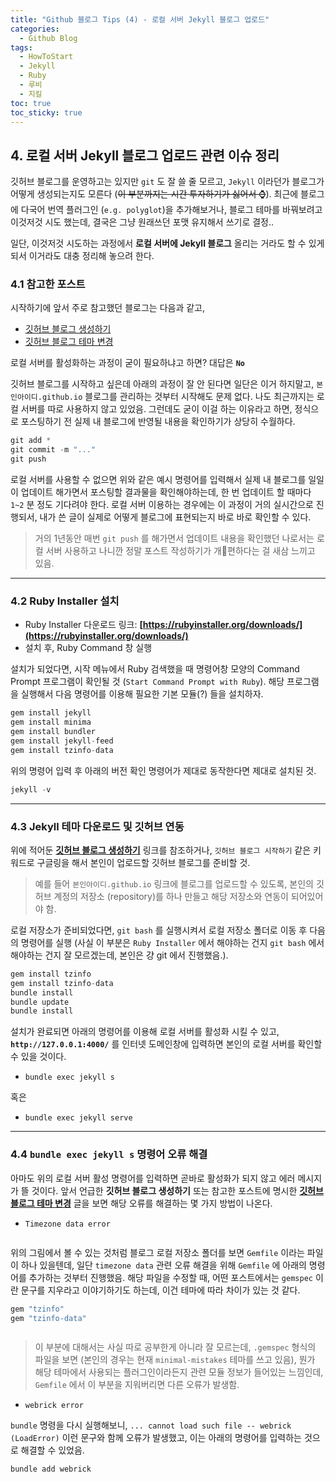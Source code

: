 ```yaml
---
title: "Github 블로그 Tips (4) - 로컬 서버 Jekyll 블로그 업로드"
categories:
  - Github Blog
tags:
  - HowToStart
  - Jekyll
  - Ruby
  - 루비
  - 지킬
toc: true
toc_sticky: true
---
```



## 4. 로컬 서버 Jekyll 블로그 업로드 관련 이슈 정리

깃허브 블로그를 운영하고는 있지만 `git` 도 잘 쓸 줄 모르고, `Jekyll` 이라던가 블로그가 어떻게 생성되는지도 모른다 (~~이 부분까지는 시간 투자하기가 싫어서 ⌚~~). 최근에 블로그에 다국어 번역 플러그인 (`e.g. polyglot`)을 추가해보거나, 블로그 테마를 바꿔보려고 이것저것 시도 했는데, 결국은 그냥 원래쓰던 포맷 유지해서 쓰기로 결정..

일단, 이것저것 시도하는 과정에서 **로컬 서버에 Jekyll 블로그** 올리는 거라도 할 수 있게 되서 이거라도 대충 정리해 놓으려 한다. 

### 4.1 참고한 포스트

시작하기에 앞서 주로 참고했던 블로그는 다음과 같고,

* [깃허브 블로그 생성하기](https://iingang.github.io/posts/windows-github-set/#%EB%A1%9C%EC%BB%AC%EC%97%90%EC%84%9C-%EB%B8%94%EB%A1%9C%EA%B7%B8-%EC%8B%A4%ED%96%89%ED%95%98%EA%B8%B0)
* [깃허브 블로그 테마 변경](https://veggietech.tistory.com/32)

로컬 서버를 활성화하는 과정이 굳이 필요하냐고 하면? 대답은 **`No`**

깃허브 블로그를 시작하고 싶은데 아래의 과정이 잘 안 된다면 일단은 이거 하지말고, `본인아이디.github.io` 블로그를 관리하는 것부터 시작해도 문제 없다. 나도 최근까지는 로컬 서버를 따로 사용하지 않고 있었음. 그런데도 굳이 이걸 하는 이유라고 하면, 정식으로 포스팅하기 전 실제 내 블로그에 반영될 내용을 확인하기가 상당히 수월하다.

```js
git add *
git commit -m "..."
git push
```

로컬 서버를 사용할 수 없으면 위와 같은 예시 명령어를 입력해서 실제 내 블로그를 일일이 업데이트 해가면서 포스팅할 결과물을 확인해야하는데, 한 번 업데이트 할 때마다 `1~2` 분 정도 기다려야 한다. 로컬 서버 이용하는 경우에는 이 과정이 거의 실시간으로 진행되서, 내가 쓴 글이 실제로 어떻게 블로그에 표현되는지 바로 바로 확인할 수 있다.

>거의 1년동안 매번 `git push` 를 해가면서 업데이트 내용을 확인했던 나로서는 로컬 서버 사용하고 나니깐 정말 포스트 작성하기가 개🐶편하다는 걸 새삼 느끼고 있음.


---
### 4.2 Ruby Installer 설치

* Ruby Installer 다운로드 링크: **[https://rubyinstaller.org/downloads/](https://rubyinstaller.org/downloads/)**
* 설치 후, Ruby Command 창 실행

설치가 되었다면, 시작 메뉴에서 Ruby 검색했을 때 명령어창 모양의 Command Prompt 프로그램이 확인될 것 (`Start Command Prompt with Ruby`). 해당 프로그램을 실행해서 다음 명령어를 이용해 필요한 기본 모듈(?) 들을 설치하자.

```js
gem install jekyll
gem install minima
gem install bundler
gem install jekyll-feed
gem install tzinfo-data
```

위의 명령어 입력 후 아래의 버전 확인 명령어가 제대로 동작한다면 제대로 설치된 것.

```js
jekyll -v
```

---
### 4.3 Jekyll 테마 다운로드 및 깃허브 연동

위에 적어둔 **[깃허브 블로그 생성하기](https://iingang.github.io/posts/windows-github-set/#%EB%A1%9C%EC%BB%AC%EC%97%90%EC%84%9C-%EB%B8%94%EB%A1%9C%EA%B7%B8-%EC%8B%A4%ED%96%89%ED%95%98%EA%B8%B0)** 링크를 참조하거나, `깃허브 블로그 시작하기` 같은 키워드로 구글링을 해서 본인이 업로드할 깃허브 블로그를 준비할 것.

>예를 들어 `본인아이디.github.io` 링크에 블로그를 업로드할 수 있도록, 본인의 깃허브 계정의 저장소 (repository)를 하나 만들고 해당 저장소와 연동이 되어있어야 함.

로컬 저장소가 준비되었다면, `git bash` 를 실행시켜서 로컬 저장소 폴더로 이동 후 다음의 명령어를 실행 (사실 이 부분은 `Ruby Installer` 에서 해야하는 건지 `git bash` 에서 해야하는 건지 잘 모르겠는데, 본인은 걍 git 에서 진행했음.).

```js
gem install tzinfo
gem install tzinfo-data
bundle install
bundle update
bundle install
```

설치가 완료되면 아래의 명령어를 이용해 로컬 서버를 활성화 시킬 수 있고, **`http://127.0.0.1:4000/`** 를 인터넷 도메인창에 입력하면 본인의 로컬 서버를 확인할 수 있을 것이다.

* `bundle exec jekyll s`

혹은

* `bundle exec jekyll serve` 

---

### 4.4 `bundle exec jekyll s` 명령어 오류 해결

아마도 위의 로컬 서버 활성 명령어를 입력하면 곧바로 활성화가 되지 않고 에러 메시지가 뜰 것이다. 앞서 언급한 **깃허브 블로그 생성하기** 또는 참고한 포스트에 명시한 **[깃허브 블로그 테마 변경](https://veggietech.tistory.com/32)** 글을 보면 해당 오류를 해결하는 몇 가지 방법이 나온다.

* `Timezone data error`

<figure style="width: 100%" class="align-center">
  <img src="{{ site.url }}{{ site.baseurl }}/assets/images/blog-ruby-fig1.png" alt="">
</figure>

위의 그림에서 볼 수 있는 것처럼 블로그 로컬 저장소 폴더를 보면 `Gemfile` 이라는 파일이 하나 있을텐데, 일단 `timezone data` 관련 오류 해결을 위해 `Gemfile` 에 아래의 명령어를 추가하는 것부터 진행했음. 해당 파일을 수정할 때, 어떤 포스트에서는 `gemspec` 이란 문구를 지우라고 이야기하기도 하는데, 이건 테마에 따라 차이가 있는 것 같다.

```js
gem "tzinfo"
gem "tzinfo-data"
```

<figure style="width: 100%" class="align-center">
  <img src="{{ site.url }}{{ site.baseurl }}/assets/images/blog-ruby-fig2.png" alt="">
</figure>

>이 부분에 대해서는 사실 따로 공부한게 아니라 잘 모르는데, `.gemspec` 형식의 파일을 보면 (본인의 경우는 현재 `minimal-mistakes` 테마를 쓰고 있음), 뭔가 해당 테마에서 사용되는 플러그인이라든지 관련 모듈 정보가 들어있는 느낌인데, `Gemfile` 에서 이 부분을 지워버리면 다른 오류가 발생함.

* `webrick error`

`bundle` 명령을 다시 실행해보니, `... cannot load such file -- webrick (LoadError)` 이런 문구와 함께 오류가 발생했고, 이는 아래의 명령어를 입력하는 것으로 해결할 수 있었음.

```js
bundle add webrick
```